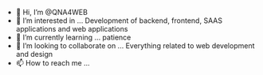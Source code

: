 - 👋 Hi, I’m @QNA4WEB
- 👀 I’m interested in ... Development of backend, frontend, SAAS applications and web applications 
- 🌱 I’m currently learning ... patience
- 💞️ I’m looking to collaborate on ... Everything related to web development and design
- 📫 How to reach me ...

<!---
QNA4WEB/QNA4WEB is a ✨ special ✨ repository because its `README.md` (this file) appears on your GitHub profile.
You can click the Preview link to take a look at your changes.
--->
